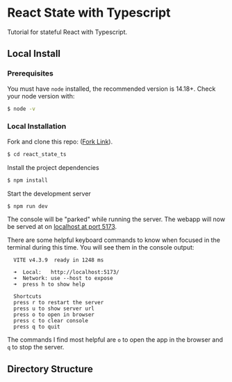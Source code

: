 # React State with Typescript

Tutorial for stateful React with Typescript. 

<!-- Includes lesson plan, learning objectives, activities, checks for understanding. -->

## Local Install

### Prerequisites

You must have `node` installed, the recommended version is 14.18+. Check your node version with:

```bash
$ node -v
```

### Local Installation

Fork and clone this repo: ([Fork Link](https://github.com/ajtran303/react_state_ts/fork)).

```bash
$ cd react_state_ts
```

Install the project dependencies

```bash
$ npm install
```

Start the development server

```bash
$ npm run dev
```

The console will be "parked" while running the server. The webapp will now be served at on [localhost at port 5173](http://localhost:5173/).

There are some helpful keyboard commands to know when focused in the terminal during this time. You will see them in the console output:

```
  VITE v4.3.9  ready in 1248 ms

  ➜  Local:   http://localhost:5173/
  ➜  Network: use --host to expose
  ➜  press h to show help

  Shortcuts
  press r to restart the server
  press u to show server url
  press o to open in browser
  press c to clear console
  press q to quit
```

The commands I find most helpful are `o` to open the app in the browser and `q` to stop the server.

## Directory Structure

